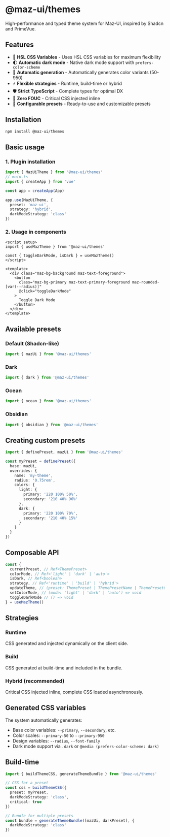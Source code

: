 # @maz-ui/themes

High-performance and typed theme system for Maz-UI, inspired by Shadcn and PrimeVue.

## Features

- 🎨 **HSL CSS Variables** - Uses HSL CSS variables for maximum flexibility
- 🌓 **Automatic dark mode** - Native dark mode support with `prefers-color-scheme`
- 🚀 **Automatic generation** - Automatically generates color variants (50-950)
- ⚡ **Flexible strategies** - Runtime, build-time or hybrid
- 🛡️ **Strict TypeScript** - Complete types for optimal DX
- 🎯 **Zero FOUC** - Critical CSS injected inline
- 🔧 **Configurable presets** - Ready-to-use and customizable presets

## Installation

```bash
npm install @maz-ui/themes
```

## Basic usage

### 1. Plugin installation

```typescript
import { MazUiTheme } from '@maz-ui/themes'
// main.ts
import { createApp } from 'vue'

const app = createApp(App)

app.use(MazUiTheme, {
  preset: 'maz-ui',
  strategy: 'hybrid',
  darkModeStrategy: 'class'
})
```

### 2. Usage in components

```vue
<script setup>
import { useMazTheme } from '@maz-ui/themes'

const { toggleDarkMode, isDark } = useMazTheme()
</script>

<template>
  <div class="maz-bg-background maz-text-foreground">
    <button
      class="maz-bg-primary maz-text-primary-foreground maz-rounded-[var(--radius)]"
      @click="toggleDarkMode"
    >
      Toggle Dark Mode
    </button>
  </div>
</template>
```

## Available presets

### Default (Shadcn-like)

```typescript
import { mazUi } from '@maz-ui/themes'
```

### Dark

```typescript
import { dark } from '@maz-ui/themes'
```

### Ocean

```typescript
import { ocean } from '@maz-ui/themes'
```

### Obsidian

```typescript
import { obsidian } from '@maz-ui/themes'
```

## Creating custom presets

```typescript
import { definePreset, mazUi } from '@maz-ui/themes'

const myPreset = definePreset({
  base: mazUi,
  overrides: {
    name: 'my-theme',
    radius: '0.75rem',
    colors: {
      light: {
        primary: '220 100% 50%',
        secondary: '210 40% 96%'
      },
      dark: {
        primary: '220 100% 70%',
        secondary: '210 40% 15%'
      }
    }
  }
})
```

## Composable API

```typescript
const {
  currentPreset, // Ref<ThemePreset>
  colorMode, // Ref<'light' | 'dark' | 'auto'>
  isDark, // Ref<boolean>
  strategy, // Ref<'runtime' | 'build' | 'hybrid'>
  updateTheme, // (preset: ThemePreset | ThemePresetName | ThemePresetOverrides) => void
  setColorMode, // (mode: 'light' | 'dark' | 'auto') => void
  toggleDarkMode // () => void
} = useMazTheme()
```

## Strategies

### Runtime

CSS generated and injected dynamically on the client side.

### Build

CSS generated at build-time and included in the bundle.

### Hybrid (recommended)

Critical CSS injected inline, complete CSS loaded asynchronously.

## Generated CSS variables

The system automatically generates:

- Base color variables: `--primary`, `--secondary`, etc.
- Color scales: `--primary-50` to `--primary-950`
- Design variables: `--radius`, `--font-family`
- Dark mode support via `.dark` or `@media (prefers-color-scheme: dark)`

## Build-time

```typescript
import { buildThemeCSS, generateThemeBundle } from '@maz-ui/themes'

// CSS for a preset
const css = buildThemeCSS({
  preset: myPreset,
  darkModeStrategy: 'class',
  critical: true
})

// Bundle for multiple presets
const bundle = generateThemeBundle([mazUi, darkPreset], {
  darkModeStrategy: 'class'
})
```

